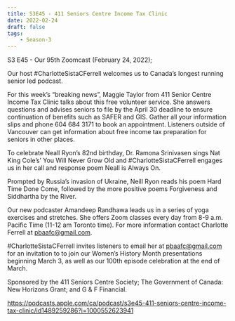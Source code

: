 ```yaml
---
title: S3E45 - 411 Seniors Centre Income Tax Clinic
date: 2022-02-24
draft: false
tags:
    - Season-3
---
```


S3 E45 - Our 95th Zoomcast (February 24, 2022);

Our host #CharlotteSistaCFerrell welcomes us to Canada’s longest running senior led podcast.

For this week’s “breaking news”, Maggie Taylor from 411 Senior Centre Income Tax Clinic talks about this free volunteer service. She answers questions and advises seniors to file by the April 30 deadline to ensure continuation of benefits such as SAFER and GIS. Gather all your information slips and phone 604 684 3171 to book an appointment. Listeners outside of Vancouver can get information about free income tax preparation for seniors in other places.

To celebrate Neall Ryon’s 82nd  birthday, Dr. Ramona Srinivasen sings Nat King Cole’s’ You Will Never Grow Old and #CharlotteSistaCFerrell engages us in her call and response poem Neall is Always On.

Prompted by Russia’s invasion of Ukraine, Neill Ryon reads his poem Hard Time Done Come, followed by the more positive poems Forgiveness and Siddhartha by the River.

Our new podcaster Amandeep Randhawa leads us in a series of yoga exercises and stretches. She offers Zoom classes every day from 8-9 a.m. Pacific Time (11-12 am Toronto time). For more information contact Charlotte Ferrell at pbaafc@gmail.com.

#CharlotteSistaCFerrell invites listeners to email her at pbaafc@gmail.com for an invitation to to join our Women’s History Month presentations beginning March 3, as well as our 100th episode celebration at the end of March.

Sponsored by the 411 Seniors Centre Society; The Government of Canada: New Horizons Grant; and G & F Financial.

https://podcasts.apple.com/ca/podcast/s3e45-411-seniors-centre-income-tax-clinic/id1489259286?i=1000552623941